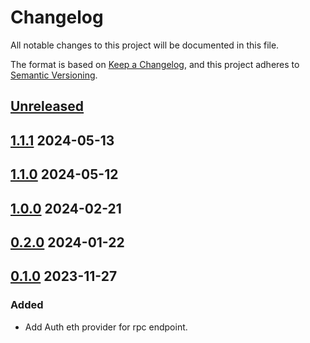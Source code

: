 # Changelog

All notable changes to this project will be documented in this file.

The format is based on [Keep a Changelog](https://keepachangelog.com/en/1.0.0/),
and this project adheres to [Semantic Versioning](https://semver.org/spec/v2.0.0.html).

## [Unreleased]

## [1.1.1] 2024-05-13

## [1.1.0] 2024-05-12

## [1.0.0] 2024-02-21

## [0.2.0] 2024-01-22

## [0.1.0] 2023-11-27

### Added

- Add Auth eth provider for rpc endpoint.

[unreleased]: https://github.com/subquery/eth-provider/compare/v1.1.1...HEAD
[1.1.1]: https://github.com/subquery/eth-provider/releases/tag/v1.1.1
[1.1.0]: https://github.com/subquery/eth-provider/releases/tag/v1.1.0
[1.0.0]: https://github.com/subquery/eth-provider/releases/tag/v1.0.0
[0.2.0]: https://github.com/subquery/eth-provider/releases/tag/v0.2.0
[0.1.0]: https://github.com/subquery/eth-provider/releases/tag/v0.1.0
